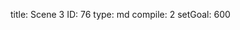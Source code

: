 title:          Scene 3
ID:             76
type:           md
compile:        2
setGoal:        600


